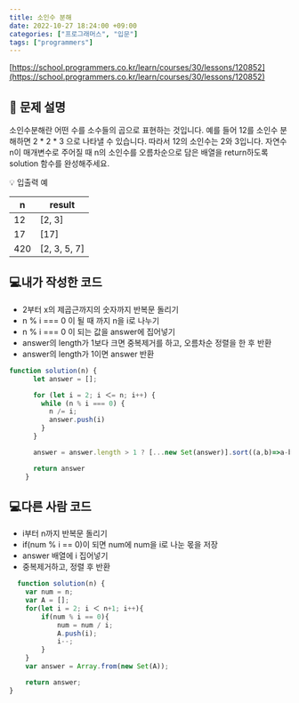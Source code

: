 ```yaml
---
title: 소인수 분해
date: 2022-10-27 18:24:00 +09:00
categories: ["프로그래머스", "입문"]
tags: ["programmers"]
---
```


[https://school.programmers.co.kr/learn/courses/30/lessons/120852](https://school.programmers.co.kr/learn/courses/30/lessons/120852)

## 📔 문제 설명

소인수분해란 어떤 수를 소수들의 곱으로 표현하는 것입니다. 예를 들어 12를 소인수 분해하면 2 \* 2 \* 3 으로 나타낼 수 있습니다. 따라서 12의 소인수는 2와 3입니다. 자연수 n이 매개변수로 주어질 때 n의 소인수를 오름차순으로 담은 배열을 return하도록 solution 함수를 완성해주세요.

💡 입출력 예

| n   | result       |
| --- | ------------ |
| 12  | [2, 3]       |
| 17  | [17]         |
| 420 | [2, 3, 5, 7] |

## 💻내가 작성한 코드

- 2부터 x의 제곱근까지의 숫자까지 반복문 돌리기
- n % i === 0 이 될 때 까지 n을 i로 나누기
- n % i === 0 이 되는 값을 answer에 집어넣기
- answer의 length가 1보다 크면 중복제거를 하고, 오름차순 정렬을 한 후 반환
- answer의 length가 1이면 answer 반환

```js
function solution(n) {
      let answer = [];

      for (let i = 2; i ＜= n; i++) {
        while (n % i === 0) {
          n /= i;
          answer.push(i)
        }
      }

      answer = answer.length > 1 ? [...new Set(answer)].sort((a,b)=>a-b) : answer

      return answer
    }
```

## 💻다른 사람 코드

- i부터 n까지 반복문 돌리기
- if(num % i == 0)이 되면 num에 num을 i로 나눈 몫을 저장
- answer 배열에 i 집어넣기
- 중복제거하고, 정렬 후 반환

```js
  function solution(n) {
    var num = n;
    var A = [];
    for(let i = 2; i ＜ n+1; i++){
        if(num % i == 0){
            num = num / i;
            A.push(i);
            i--;
        }
    }
    var answer = Array.from(new Set(A));

    return answer;
}
```
